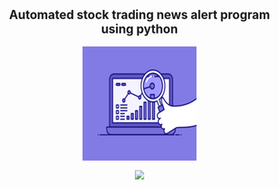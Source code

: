 <h2 align = "center"> Automated stock trading news alert program using python </h2>
<p align="center">
  <img src = "74pZ.gif"  width = "200" height = "200"/>
</p>
<p align = "center">
  <img src = "https://img.shields.io/github/forks/Alcatraz312/easy_stock_trading_news_alert" />
</p>

